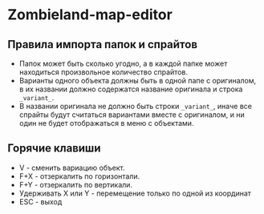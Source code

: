 # Zombieland-map-editor


## Правила импорта папок и спрайтов

-   Папок может быть сколько угодно, а в каждой папке может находиться произвольное количество спрайтов.
-   Варианты одного объекта должны быть в одной папе с оригиналом, в их названии должно содержатся название оригинала и строка ```_variant_```.
-   В названии оригинала не должно быть строки ```_variant_```, иначе все спрайты будут считаться вариантами вместе с оригиналом, и ни один не будет отображаться в меню с объектами.

## Горячие клавиши
 - V - сменить вариацию объект.
 - F+X - отзеркалить по горизонтали.
 - F+Y - отзеркалить по вертикали.
 - Удерживать X или Y - перемещение только по одной из координат
 - ESC - выход
